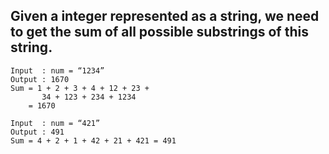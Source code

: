 ## Given a integer represented as a string, we need to get the sum of all possible substrings of this string.

```
Input  : num = “1234”
Output : 1670
Sum = 1 + 2 + 3 + 4 + 12 + 23 +
       34 + 123 + 234 + 1234 
    = 1670

Input  : num = “421”
Output : 491
Sum = 4 + 2 + 1 + 42 + 21 + 421 = 491
```

